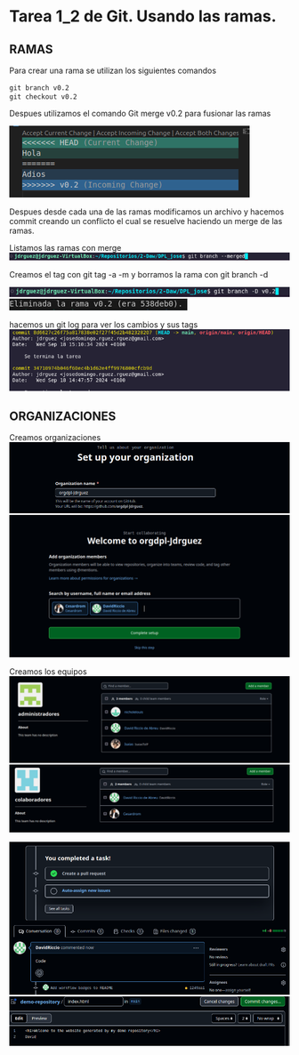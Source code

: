 # Tarea 1_2 de Git. Usando las ramas. 


## RAMAS

Para crear una rama se utilizan los siguientes comandos
```
git branch v0.2 
git checkout v0.2
```

Despues utilizamos el comando Git merge v0.2 para fusionar las ramas 

<img src="img/captura7.png">

Despues desde cada una de las ramas modificamos un archivo y hacemos commit creando un conflicto el cual se resuelve haciendo un merge de las ramas.

Listamos las ramas con merge
<img src="img/captura8.png">

Creamos el tag con git tag -a -m y borramos la rama con git branch -d

<img src="img/captura9.png">
<img src="img/captura8_5.png">

hacemos un git log para ver los cambios y sus tags 
<img src="img/captura10.png">

## ORGANIZACIONES 

Creamos organizaciones
<img src="img/captura11.png">
<img src="img/captura12.png">

Creamos los equipos
<img src="img/captura13.png">
<img src="img/captura14.png">

<img src="img/captura15.png">
<img src="img/captura16.png">
